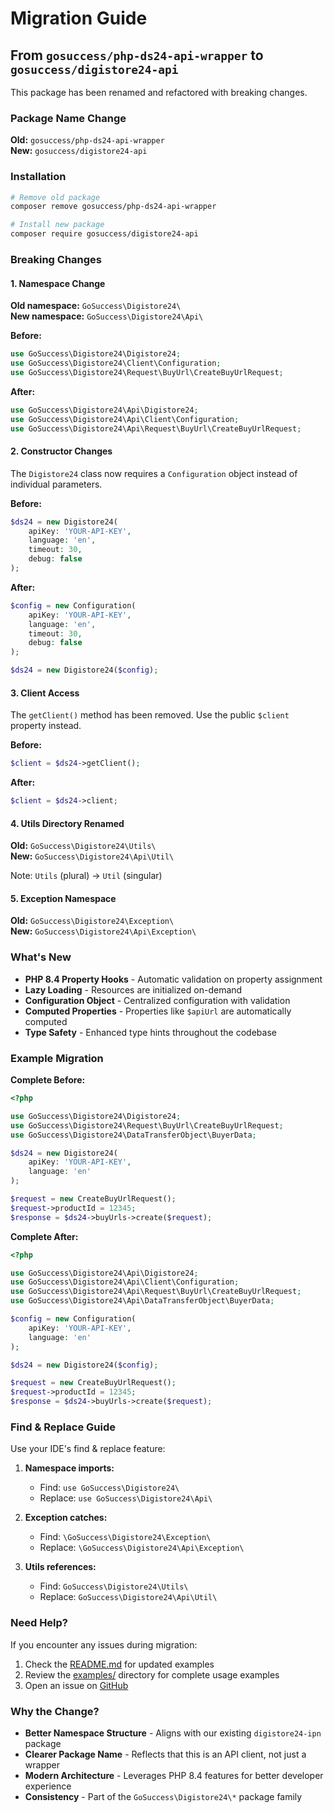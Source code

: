 # Migration Guide

## From `gosuccess/php-ds24-api-wrapper` to `gosuccess/digistore24-api`

This package has been renamed and refactored with breaking changes.

### Package Name Change

**Old:** `gosuccess/php-ds24-api-wrapper`  
**New:** `gosuccess/digistore24-api`

### Installation

```bash
# Remove old package
composer remove gosuccess/php-ds24-api-wrapper

# Install new package
composer require gosuccess/digistore24-api
```

### Breaking Changes

#### 1. Namespace Change

**Old namespace:** `GoSuccess\Digistore24\`  
**New namespace:** `GoSuccess\Digistore24\Api\`

**Before:**
```php
use GoSuccess\Digistore24\Digistore24;
use GoSuccess\Digistore24\Client\Configuration;
use GoSuccess\Digistore24\Request\BuyUrl\CreateBuyUrlRequest;
```

**After:**
```php
use GoSuccess\Digistore24\Api\Digistore24;
use GoSuccess\Digistore24\Api\Client\Configuration;
use GoSuccess\Digistore24\Api\Request\BuyUrl\CreateBuyUrlRequest;
```

#### 2. Constructor Changes

The `Digistore24` class now requires a `Configuration` object instead of individual parameters.

**Before:**
```php
$ds24 = new Digistore24(
    apiKey: 'YOUR-API-KEY',
    language: 'en',
    timeout: 30,
    debug: false
);
```

**After:**
```php
$config = new Configuration(
    apiKey: 'YOUR-API-KEY',
    language: 'en',
    timeout: 30,
    debug: false
);

$ds24 = new Digistore24($config);
```

#### 3. Client Access

The `getClient()` method has been removed. Use the public `$client` property instead.

**Before:**
```php
$client = $ds24->getClient();
```

**After:**
```php
$client = $ds24->client;
```

#### 4. Utils Directory Renamed

**Old:** `GoSuccess\Digistore24\Utils\`  
**New:** `GoSuccess\Digistore24\Api\Util\`

Note: `Utils` (plural) → `Util` (singular)

#### 5. Exception Namespace

**Old:** `GoSuccess\Digistore24\Exception\`  
**New:** `GoSuccess\Digistore24\Api\Exception\`

### What's New

- **PHP 8.4 Property Hooks** - Automatic validation on property assignment
- **Lazy Loading** - Resources are initialized on-demand
- **Configuration Object** - Centralized configuration with validation
- **Computed Properties** - Properties like `$apiUrl` are automatically computed
- **Type Safety** - Enhanced type hints throughout the codebase

### Example Migration

**Complete Before:**
```php
<?php

use GoSuccess\Digistore24\Digistore24;
use GoSuccess\Digistore24\Request\BuyUrl\CreateBuyUrlRequest;
use GoSuccess\Digistore24\DataTransferObject\BuyerData;

$ds24 = new Digistore24(
    apiKey: 'YOUR-API-KEY',
    language: 'en'
);

$request = new CreateBuyUrlRequest();
$request->productId = 12345;
$response = $ds24->buyUrls->create($request);
```

**Complete After:**
```php
<?php

use GoSuccess\Digistore24\Api\Digistore24;
use GoSuccess\Digistore24\Api\Client\Configuration;
use GoSuccess\Digistore24\Api\Request\BuyUrl\CreateBuyUrlRequest;
use GoSuccess\Digistore24\Api\DataTransferObject\BuyerData;

$config = new Configuration(
    apiKey: 'YOUR-API-KEY',
    language: 'en'
);

$ds24 = new Digistore24($config);

$request = new CreateBuyUrlRequest();
$request->productId = 12345;
$response = $ds24->buyUrls->create($request);
```

### Find & Replace Guide

Use your IDE's find & replace feature:

1. **Namespace imports:**
   - Find: `use GoSuccess\Digistore24\`
   - Replace: `use GoSuccess\Digistore24\Api\`

2. **Exception catches:**
   - Find: `\GoSuccess\Digistore24\Exception\`
   - Replace: `\GoSuccess\Digistore24\Api\Exception\`

3. **Utils references:**
   - Find: `GoSuccess\Digistore24\Utils\`
   - Replace: `GoSuccess\Digistore24\Api\Util\`

### Need Help?

If you encounter any issues during migration:

1. Check the [README.md](README.md) for updated examples
2. Review the [examples/](examples/) directory for complete usage examples
3. Open an issue on [GitHub](https://github.com/GoSuccess-GmbH/digistore24-api/issues)

### Why the Change?

- **Better Namespace Structure** - Aligns with our existing `digistore24-ipn` package
- **Clearer Package Name** - Reflects that this is an API client, not just a wrapper
- **Modern Architecture** - Leverages PHP 8.4 features for better developer experience
- **Consistency** - Part of the `GoSuccess\Digistore24\*` package family
